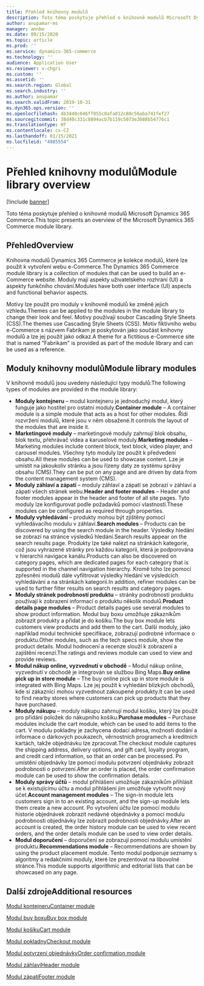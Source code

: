 ```yaml
---
title: Přehled knihovny modulů
description: Toto téma poskytuje přehled o knihovně modulů Microsoft Dynamics 365 Commerce.
author: anupamar-ms
manager: annbe
ms.date: 09/15/2020
ms.topic: article
ms.prod: ''
ms.service: dynamics-365-commerce
ms.technology: ''
audience: Application User
ms.reviewer: v-chgri
ms.custom: ''
ms.assetid: ''
ms.search.region: Global
ms.search.industry: ''
ms.author: anupamar
ms.search.validFrom: 2019-10-31
ms.dyn365.ops.version: ''
ms.openlocfilehash: 4b3440c046ff055c8afa012c80c56aba741fef27
ms.sourcegitcommit: 38d40c331c8894acb7b119c5073e3088b54776c1
ms.translationtype: HT
ms.contentlocale: cs-CZ
ms.lasthandoff: 01/15/2021
ms.locfileid: "4985554"
---
```

# <a name="module-library-overview"></a><span data-ttu-id="77b83-103">Přehled knihovny modulů</span><span class="sxs-lookup"><span data-stu-id="77b83-103">Module library overview</span></span>

[!include [banner](includes/banner.md)]

<span data-ttu-id="77b83-104">Toto téma poskytuje přehled o knihovně modulů Microsoft Dynamics 365 Commerce.</span><span class="sxs-lookup"><span data-stu-id="77b83-104">This topic presents an overview of the Microsoft Dynamics 365 Commerce module library.</span></span>

## <a name="overview"></a><span data-ttu-id="77b83-105">Přehled</span><span class="sxs-lookup"><span data-stu-id="77b83-105">Overview</span></span>

<span data-ttu-id="77b83-106">Knihovna modulů Dynamics 365 Commerce je kolekce modulů, které lze použít k vytvoření webu e-Commerce.</span><span class="sxs-lookup"><span data-stu-id="77b83-106">The Dynamics 365 Commerce module library is a collection of modules that can be used to build an e-Commerce website.</span></span> <span data-ttu-id="77b83-107">Moduly mají aspekty uživatelského rozhraní (UI) a aspekty funkčního chování.</span><span class="sxs-lookup"><span data-stu-id="77b83-107">Modules have both user interface (UI) aspects and functional behavior aspects.</span></span>

<span data-ttu-id="77b83-108">Motivy lze použít pro moduly v knihovně modulů ke změně jejich vzhledu.</span><span class="sxs-lookup"><span data-stu-id="77b83-108">Themes can be applied to the modules in the module library to change their look and feel.</span></span> <span data-ttu-id="77b83-109">Motivy používají soubor Cascading Style Sheets (CSS).</span><span class="sxs-lookup"><span data-stu-id="77b83-109">The themes use Cascading Style Sheets (CSS).</span></span> <span data-ttu-id="77b83-110">Motiv fiktivního webu e-Commerce s názvem Fabrikam je poskytován jako součást knihovny modulů a lze jej použít jako odkaz.</span><span class="sxs-lookup"><span data-stu-id="77b83-110">A theme for a fictitious e-Commerce site that is named "Fabrikam" is provided as part of the module library and can be used as a reference.</span></span>

## <a name="module-library-modules"></a><span data-ttu-id="77b83-111">Moduly knihovny modulů</span><span class="sxs-lookup"><span data-stu-id="77b83-111">Module library modules</span></span>

<span data-ttu-id="77b83-112">V knihovně modulů jsou uvedeny následující typy modulů:</span><span class="sxs-lookup"><span data-stu-id="77b83-112">The following types of modules are provided in the module library:</span></span>

- <span data-ttu-id="77b83-113">**Moduly kontejneru** – modul kontejneru je jednoduchý modul, který funguje jako hostitel pro ostatní moduly.</span><span class="sxs-lookup"><span data-stu-id="77b83-113">**Container module** – A container module is a simple module that acts as a host for other modules.</span></span> <span data-ttu-id="77b83-114">Řídí rozvržení modulů, které jsou v něm obsažené.</span><span class="sxs-lookup"><span data-stu-id="77b83-114">It controls the layout of the modules that are inside it.</span></span>
- <span data-ttu-id="77b83-115">**Marketingové moduly** – marketingové moduly zahrnují blok obsahu, blok textu, přehrávač videa a karuselové moduly.</span><span class="sxs-lookup"><span data-stu-id="77b83-115">**Marketing modules** – Marketing modules include content block, text block, video player, and carousel modules.</span></span> <span data-ttu-id="77b83-116">Všechny tyto moduly lze použít k předvedení obsahu.</span><span class="sxs-lookup"><span data-stu-id="77b83-116">All these modules can be used to showcase content.</span></span> <span data-ttu-id="77b83-117">Lze je umístit na jakoukoliv stránku a jsou řízeny daty ze systému správy obsahu (CMS).</span><span class="sxs-lookup"><span data-stu-id="77b83-117">They can be put on any page and are driven by data from the content management system (CMS).</span></span>
- <span data-ttu-id="77b83-118">**Moduly záhlaví a zápatí** – moduly záhlaví a zápatí se zobrazí v záhlaví a zápatí všech stránek webu.</span><span class="sxs-lookup"><span data-stu-id="77b83-118">**Header and footer modules** – Header and footer modules appear in the header and footer of all site pages.</span></span> <span data-ttu-id="77b83-119">Tyto moduly lze konfigurovat podle požadavků pomocí vlastností.</span><span class="sxs-lookup"><span data-stu-id="77b83-119">These modules can be configured as required through properties.</span></span>
- <span data-ttu-id="77b83-120">**Moduly vyhledávání** – produkty mohou být zjištěny pomocí vyhledávacího modulu v záhlaví.</span><span class="sxs-lookup"><span data-stu-id="77b83-120">**Search modules** – Products can be discovered by using the search module in the header.</span></span> <span data-ttu-id="77b83-121">Výsledky hledání se zobrazí na stránce výsledků hledání.</span><span class="sxs-lookup"><span data-stu-id="77b83-121">Search results appear on the search results page.</span></span> <span data-ttu-id="77b83-122">Produkty lze také nalézt na stránkách kategorie, což jsou vyhrazené stránky pro každou kategorii, která je podporována v hierarchii navigace kanálu.</span><span class="sxs-lookup"><span data-stu-id="77b83-122">Products can also be discovered on category pages, which are dedicated pages for each category that is supported in the channel navigation hierarchy.</span></span> <span data-ttu-id="77b83-123">Kromě toho lze pomocí zpřesnění modulů dále vyfiltrovat výsledky hledání ve výsledcích vyhledávání a na stránkách kategorií.</span><span class="sxs-lookup"><span data-stu-id="77b83-123">In addition, refiner modules can be used to further filter results on search results and category pages.</span></span>
- <span data-ttu-id="77b83-124">**Moduly stránek podrobností produktu** – stránky podrobností produktu používají k zobrazení informací o produktu několik modulů.</span><span class="sxs-lookup"><span data-stu-id="77b83-124">**Product details page modules** – Product details pages use several modules to show product information.</span></span> <span data-ttu-id="77b83-125">Modul buy boxu umožňuje zákazníkům zobrazit produkty a přidat je do košíku.</span><span class="sxs-lookup"><span data-stu-id="77b83-125">The buy box module lets customers view products and add them to the cart.</span></span> <span data-ttu-id="77b83-126">Další moduly, jako například modul technické specifikace, zobrazují podrobné informace o produktu.</span><span class="sxs-lookup"><span data-stu-id="77b83-126">Other modules, such as the tech specs module, show the product details.</span></span> <span data-ttu-id="77b83-127">Modul hodnocení a recenze slouží k zobrazení a zajištění recenzí.</span><span class="sxs-lookup"><span data-stu-id="77b83-127">The ratings and reviews module can used to view and provide reviews.</span></span>
- <span data-ttu-id="77b83-128">**Modul nákup online, vyzvednutí v obchodě** – Modul nákup online, vyzvednutí v obchodě je integrován se službou Bing Maps.</span><span class="sxs-lookup"><span data-stu-id="77b83-128">**Buy online pick up in store module** – The buy online pick up in store module is integrated with Bing Maps.</span></span> <span data-ttu-id="77b83-129">Lze jej použít k vyhledání blízkých obchodů, kde si zákazníci mohou vyzvednout zakoupené produkty.</span><span class="sxs-lookup"><span data-stu-id="77b83-129">It can be used to find nearby stores where customers can pick up products that they have purchased.</span></span>
- <span data-ttu-id="77b83-130">**Moduly nákupu** – moduly nákupu zahrnují modul košíku, který lze použít pro přidání položek do nákupního košíku.</span><span class="sxs-lookup"><span data-stu-id="77b83-130">**Purchase modules** – Purchase modules include the cart module, which can be used to add items to the cart.</span></span> <span data-ttu-id="77b83-131">V modulu pokladny je zachycena dodací adresa, možnosti dodání a informace o dárkových poukazech, věrnostních programech a kreditních kartách, takže objednávku lze zpracovat.</span><span class="sxs-lookup"><span data-stu-id="77b83-131">The checkout module captures the shipping address, delivery options, and gift card, loyalty program, and credit card information, so that an order can be processed.</span></span> <span data-ttu-id="77b83-132">Po umístění objednávky lze pomocí modulu potvrzení objednávky zobrazit podrobnosti o potvrzení.</span><span class="sxs-lookup"><span data-stu-id="77b83-132">After an order is placed, the order confirmation module can be used to show the confirmation details.</span></span>
- <span data-ttu-id="77b83-133">**Moduly správy účtů** – modul přihlášení umožňuje zákazníkům přihlásit se k existujícímu účtu a modul přihlášení jim umožňuje vytvořit nový účet.</span><span class="sxs-lookup"><span data-stu-id="77b83-133">**Account management modules** – The sign-in module lets customers sign in to an existing account, and the sign-up module lets them create a new account.</span></span> <span data-ttu-id="77b83-134">Po vytvoření účtu lze pomocí modulu historie objednávek zobrazit nedávné objednávky a pomocí modulu podrobnosti objednávky lze zobrazit podrobnosti objednávky.</span><span class="sxs-lookup"><span data-stu-id="77b83-134">After an account is created, the order history module can be used to view recent orders, and the order details module can be used to view order details.</span></span>
- <span data-ttu-id="77b83-135">**Modul doporučení** – doporučení se zobrazují pomocí modulu umístění produktu.</span><span class="sxs-lookup"><span data-stu-id="77b83-135">**Recommendations module** – Recommendations are shown by using the product placement module.</span></span> <span data-ttu-id="77b83-136">Tento modul podporuje seznamy s algoritmy a redakčními moduly, které lze prezentovat na libovolné stránce.</span><span class="sxs-lookup"><span data-stu-id="77b83-136">This module supports algorithmic and editorial lists that can be showcased on any page.</span></span>

## <a name="additional-resources"></a><span data-ttu-id="77b83-137">Další zdroje</span><span class="sxs-lookup"><span data-stu-id="77b83-137">Additional resources</span></span>

[<span data-ttu-id="77b83-138">Modul kontejneru</span><span class="sxs-lookup"><span data-stu-id="77b83-138">Container module</span></span>](add-container-module.md)

[<span data-ttu-id="77b83-139">Modul buy boxu</span><span class="sxs-lookup"><span data-stu-id="77b83-139">Buy box module</span></span>](add-buy-box.md)

[<span data-ttu-id="77b83-140">Modul košíku</span><span class="sxs-lookup"><span data-stu-id="77b83-140">Cart module</span></span>](add-cart-module.md)

[<span data-ttu-id="77b83-141">Modul pokladny</span><span class="sxs-lookup"><span data-stu-id="77b83-141">Checkout module</span></span>](add-checkout-module.md)

[<span data-ttu-id="77b83-142">Modul potvrzení objednávky</span><span class="sxs-lookup"><span data-stu-id="77b83-142">Order confirmation module</span></span>](order-confirmation-module.md)

[<span data-ttu-id="77b83-143">Modul záhlaví</span><span class="sxs-lookup"><span data-stu-id="77b83-143">Header module</span></span>](author-header-module.md)

[<span data-ttu-id="77b83-144">Modul zápatí</span><span class="sxs-lookup"><span data-stu-id="77b83-144">Footer module</span></span>](author-footer-module.md)
